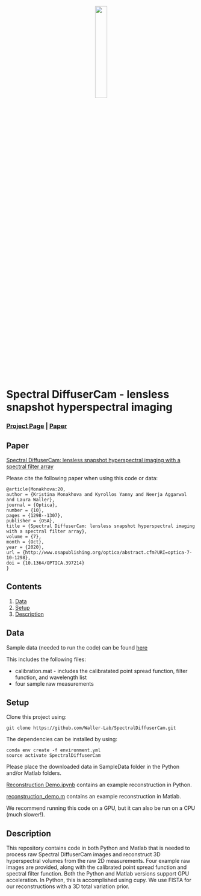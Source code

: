 <p align="center"><img width=25% src="https://github.com/Waller-Lab/SpectralDiffuserCam/blob/gh-pages/resources/berkeley4.gif"></p>

# Spectral DiffuserCam - lensless snapshot hyperspectral imaging

### [Project Page](https://waller-lab.github.io/SpectralDiffuserCam/) | [Paper](https://www.osapublishing.org/optica/abstract.cfm?uri=optica-7-10-1298)



## Paper 
[Spectral DiffuserCam: lensless snapshot hyperspectral imaging with a spectral filter array](https://www.osapublishing.org/optica/abstract.cfm?uri=optica-7-10-1298)

Please cite the following paper when using this code or data:


```
@article{Monakhova:20,
author = {Kristina Monakhova and Kyrollos Yanny and Neerja Aggarwal and Laura Waller},
journal = {Optica},
number = {10},
pages = {1298--1307},
publisher = {OSA},
title = {Spectral DiffuserCam: lensless snapshot hyperspectral imaging with a spectral filter array},
volume = {7},
month = {Oct},
year = {2020},
url = {http://www.osapublishing.org/optica/abstract.cfm?URI=optica-7-10-1298},
doi = {10.1364/OPTICA.397214}
}

```


## Contents

1. [Data](#Data)
2. [Setup](#Setup)
3. [Description](#Description)

## Data
Sample data (needed to run the code) can be found [here](https://drive.google.com/drive/folders/1dmfzkTLFZZFUYW8GC6Vn6SOuZiZq47SS?usp=sharing)

This includes the following files:
 * calibration.mat - includes the calibratated point spread function, filter function, and wavelength list
 * four sample raw measurements


## Setup
Clone this project using: 
```
git clone https://github.com/Waller-Lab/SpectralDiffuserCam.git
```

The dependencies can be installed by using:
```
conda env create -f environment.yml
source activate SpectralDiffuserCam
```

Please place the downloaded data in SampleData folder in the Python and/or Matlab folders.

[Reconstruction Demo.ipynb](https://github.com/Waller-Lab/SpectralDiffuserCam/blob/master/Python/Reconstruction%20Demo.ipynb) contains an example reconstruction in Python. 

[reconstruction_demo.m](https://github.com/Waller-Lab/SpectralDiffuserCam/blob/master/Matlab/reconstruction_demo.m) contains an example reconstruction in Matlab.

We recommend running this code on a GPU, but it can also be run on a CPU (much slower!). 

## Description 
This repository contains code in both Python and Matlab that is needed to process raw Spectral DiffuserCam images and reconstruct 3D hyperspectral volumes from the raw 2D measurements.  Four example raw images are provided, along with the calibrated point spread function and spectral filter function. Both the Python and Matlab versions support GPU acceleration. In Python, this is accomplished using cupy. We use FISTA for our reconstructions with a 3D total variation prior. 